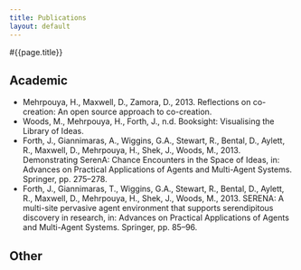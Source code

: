 ```yaml
---
title: Publications
layout: default
---
```

<div class="container leftAlign">
#{{page.title}}



## Academic
- Mehrpouya, H., Maxwell, D., Zamora, D., 2013. Reflections on co-creation: An open source approach to co-creation.
- Woods, M., Mehrpouya, H., Forth, J., n.d. Booksight: Visualising the Library of Ideas.
- Forth, J., Giannimaras, A., Wiggins, G.A., Stewart, R., Bental, D., Aylett, R., Maxwell, D., Mehrpouya, H., Shek, J., Woods, M., 2013. Demonstrating SerenA: Chance Encounters in the Space of Ideas, in: Advances on Practical Applications of Agents and Multi-Agent Systems. Springer, pp. 275–278.
- Forth, J., Giannimaras, T., Wiggins, G.A., Stewart, R., Bental, D., Aylett, R., Maxwell, D., Mehrpouya, H., Shek, J., Woods, M., 2013. SERENA: A multi-site pervasive agent environment that supports serendipitous discovery in research, in: Advances on Practical Applications of Agents and Multi-Agent Systems. Springer, pp. 85–96.


## Other
